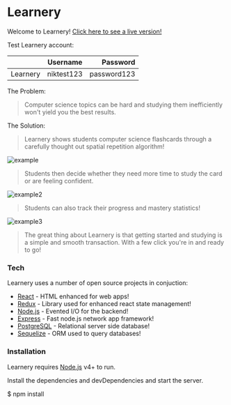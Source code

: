 # Learnery

Welcome to Learnery!
[Click here to see a live version!](https://learnery.netlify.com/)

Test Learnery account:

|          |  Username  |    Password |
| -------- | :--------: | ----------: |
| Learnery | niktest123 | password123 |

The Problem:

> Computer science topics can be hard and studying them inefficiently won't yield you the best results.

The Solution:

> Learnery shows students computer science flashcards through a carefully thought out spatial repetition algorithm!

![example](https://i.imgur.com/rjJ367C.png)

> Students then decide whether they need more time to study the card or are feeling confident.

![example2](https://i.imgur.com/1x3otnk.png)

> Students can also track their progress and mastery statistics!

![example3](https://i.imgur.com/uz3trbX.png)

> The great thing about Learnery is that getting started and studying is a simple and smooth transaction. With a few click you're in and ready to go!

### Tech

Learnery uses a number of open source projects in conjuction:

- [React](https://reactjs.org/) - HTML enhanced for web apps!
- [Redux](https://redux.js.org/) - Library used for enhanced react state management!
- [Node.js](https://nodejs.org/en/) - Evented I/O for the backend!
- [Express](https://expressjs.com/) - Fast node.js network app framework!
- [PostgreSQL](https://www.postgresql.org/) - Relational server side database!
- [Sequelize](http://docs.sequelizejs.com/) -
  ORM used to query databases!

### Installation

Learnery requires [Node.js](https://nodejs.org/) v4+ to run.

Install the dependencies and devDependencies and start the server.

\$ npm install
